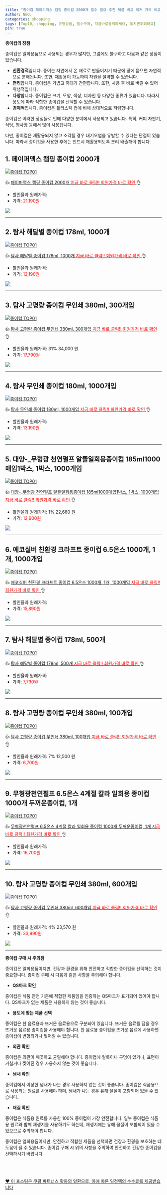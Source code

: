 ```yaml
---
title: "종이컵 페이퍼맥스 캠핑 종이컵 2000개 필수 필요 추천 제품 비교 최저 가격 비교 장점 구매가이드"
author: NEO.
categories: shopping
tags: [Top10, shopping, 유행상품, 필수구매, 지금바로클릭하세요, 놓치면후회해요]
pin: true
---
```

**종이컵의 장점**

종이컵은 일회용품으로 사용되는 경우가 많지만, 그럼에도 불구하고 다음과 같은 장점이 있습니다.

* **친환경적**입니다. 종이는 자연에서 온 재료로 만들어지기 때문에 땅에 묻으면 자연적으로 분해됩니다. 또한, 재활용이 가능하여 자원을 절약할 수 있습니다.
* **편리**합니다. 종이컵은 가볍고 휴대가 간편합니다. 또한, 사용 후 바로 버릴 수 있어 위생적입니다.
* **다양**합니다. 종이컵은 크기, 모양, 색상, 디자인 등 다양한 종류가 있습니다. 따라서 용도에 따라 적합한 종이컵을 선택할 수 있습니다.
* **경제적**입니다. 종이컵은 플라스틱 컵에 비해 상대적으로 저렴합니다.

종이컵은 이러한 장점들로 인해 다양한 분야에서 사용되고 있습니다. 특히, 커피 자판기, 식당, 행사장 등에서 많이 사용됩니다.

다만, 종이컵은 재활용되지 않고 소각될 경우 대기오염을 유발할 수 있다는 단점이 있습니다. 따라서 종이컵을 사용한 후에는 반드시 재활용되도록 분리 배출해야 합니다.

   

## 1. 페이퍼맥스 캠핑 종이컵 2000개

[![종이컵 TOP01](https://thumbnail8.coupangcdn.com/thumbnails/remote/490x490ex/image/vendor_inventory/9c38/bd8cbf3d6c0e05e37770358290142d53b30bc550f39970302f3d3f74542a.jpg)](https://link.coupang.com/re/AFFSDP?lptag=AF3617701&subid=GithubCoopas&pageKey=6106147296&traceid=V0-153&itemId=11476910769&vendorItemId=84266443805)


👍 [페이퍼맥스 캠핑 종이컵 2000개 <font color=red> 지금 바로 클릭!! 회원가격 바로 확인 </font> ](https://link.coupang.com/re/AFFSDP?lptag=AF3617701&subid=GithubCoopas&pageKey=6106147296&traceid=V0-153&itemId=11476910769&vendorItemId=84266443805) 👌 


- 할인율과 원래가격: 
- 가격: <span style='color:red'>21,190원</span>

[![](/discount_price.png)](https://link.coupang.com/re/AFFSDP?lptag=AF3617701&subid=GithubCoopas&pageKey=6106147296&traceid=V0-153&itemId=11476910769&vendorItemId=84266443805)

---


   

## 2. 탐사 해달별 종이컵 178ml, 1000개

[![종이컵 TOP01](https://thumbnail6.coupangcdn.com/thumbnails/remote/490x490ex/image/retail/images/24268284243552-713805d2-fb90-497e-a7f2-3b0b988ec1ad.jpg)](https://link.coupang.com/re/AFFSDP?lptag=AF3617701&subid=GithubCoopas&pageKey=320322651&traceid=V0-153&itemId=1025005985&vendorItemId=5467636541)


👍 [탐사 해달별 종이컵 178ml, 1000개 <font color=red> 지금 바로 클릭!! 회원가격 바로 확인 </font> ](https://link.coupang.com/re/AFFSDP?lptag=AF3617701&subid=GithubCoopas&pageKey=320322651&traceid=V0-153&itemId=1025005985&vendorItemId=5467636541) 👌 


- 할인율과 원래가격: 
- 가격: <span style='color:red'>12,190원</span>

[![](/discount_price.png)](https://link.coupang.com/re/AFFSDP?lptag=AF3617701&subid=GithubCoopas&pageKey=320322651&traceid=V0-153&itemId=1025005985&vendorItemId=5467636541)

---


   

## 3. 탐사 고평량 종이컵 무인쇄 380ml, 300개입

[![종이컵 TOP01](https://thumbnail6.coupangcdn.com/thumbnails/remote/490x490ex/image/retail/images/1219175674251514-d1b10e2e-9818-4360-927e-dda443929005.jpg)](https://link.coupang.com/re/AFFSDP?lptag=AF3617701&subid=GithubCoopas&pageKey=1277818179&traceid=V0-153&itemId=14209966873&vendorItemId=81455435703)


👍 [탐사 고평량 종이컵 무인쇄 380ml, 300개입 <font color=red> 지금 바로 클릭!! 회원가격 바로 확인 </font> ](https://link.coupang.com/re/AFFSDP?lptag=AF3617701&subid=GithubCoopas&pageKey=1277818179&traceid=V0-153&itemId=14209966873&vendorItemId=81455435703) 👌 


- 할인율과 원래가격: 31%  34,000   원
- 가격: <span style='color:red'>17,790원</span>

[![](/discount_price.png)](https://link.coupang.com/re/AFFSDP?lptag=AF3617701&subid=GithubCoopas&pageKey=1277818179&traceid=V0-153&itemId=14209966873&vendorItemId=81455435703)

---


   

## 4. 탐사 무인쇄 종이컵 180ml, 1000개입

[![종이컵 TOP01](https://thumbnail10.coupangcdn.com/thumbnails/remote/490x490ex/image/retail/images/532585345416642-8f03ad15-b9dc-40ed-ba01-333ebecd465b.jpg)](https://link.coupang.com/re/AFFSDP?lptag=AF3617701&subid=GithubCoopas&pageKey=1312816044&traceid=V0-153&itemId=2431395969&vendorItemId=70425343383)


👍 [탐사 무인쇄 종이컵 180ml, 1000개입 <font color=red> 지금 바로 클릭!! 회원가격 바로 확인 </font> ](https://link.coupang.com/re/AFFSDP?lptag=AF3617701&subid=GithubCoopas&pageKey=1312816044&traceid=V0-153&itemId=2431395969&vendorItemId=70425343383) 👌 


- 할인율과 원래가격: 
- 가격: <span style='color:red'>13,190원</span>

[![](/discount_price.png)](https://link.coupang.com/re/AFFSDP?lptag=AF3617701&subid=GithubCoopas&pageKey=1312816044&traceid=V0-153&itemId=2431395969&vendorItemId=70425343383)

---


   

## 5. 대양-_무형광 천연펄프 알뜰일회용종이컵 185ml1000매입1박스, 1박스, 1000개입

[![종이컵 TOP01](https://thumbnail9.coupangcdn.com/thumbnails/remote/490x490ex/image/vendor_inventory/534a/cadb5e4928fc3620b7adf28f8475c6a5f4e46dbd57fed9f3d2998053824d.png)](https://link.coupang.com/re/AFFSDP?lptag=AF3617701&subid=GithubCoopas&pageKey=7505655928&traceid=V0-153&itemId=19656118757&vendorItemId=71355746807)


👍 [대양-_무형광 천연펄프 알뜰일회용종이컵 185ml1000매입1박스, 1박스, 1000개입 <font color=red> 지금 바로 클릭!! 회원가격 바로 확인 </font> ](https://link.coupang.com/re/AFFSDP?lptag=AF3617701&subid=GithubCoopas&pageKey=7505655928&traceid=V0-153&itemId=19656118757&vendorItemId=71355746807) 👌 


- 할인율과 원래가격: 1%  22,660   원
- 가격: <span style='color:red'>12,900원</span>

[![](/discount_price.png)](https://link.coupang.com/re/AFFSDP?lptag=AF3617701&subid=GithubCoopas&pageKey=7505655928&traceid=V0-153&itemId=19656118757&vendorItemId=71355746807)

---


   

## 6. 에코실버 친환경 크라프트 종이컵 6.5온스 1000개, 1개, 1000개입

[![종이컵 TOP01](https://thumbnail10.coupangcdn.com/thumbnails/remote/490x490ex/image/vendor_inventory/1d41/c5f1fc2f6cd35e804b1d4f5b6034e819d72d6446b6337f881538d04d2117.jpg)](https://link.coupang.com/re/AFFSDP?lptag=AF3617701&subid=GithubCoopas&pageKey=6659580941&traceid=V0-153&itemId=15282918522&vendorItemId=70074603698)


👍 [에코실버 친환경 크라프트 종이컵 6.5온스 1000개, 1개, 1000개입 <font color=red> 지금 바로 클릭!! 회원가격 바로 확인 </font> ](https://link.coupang.com/re/AFFSDP?lptag=AF3617701&subid=GithubCoopas&pageKey=6659580941&traceid=V0-153&itemId=15282918522&vendorItemId=70074603698) 👌 


- 할인율과 원래가격: 
- 가격: <span style='color:red'>15,890원</span>

[![](/discount_price.png)](https://link.coupang.com/re/AFFSDP?lptag=AF3617701&subid=GithubCoopas&pageKey=6659580941&traceid=V0-153&itemId=15282918522&vendorItemId=70074603698)

---


   

## 7. 탐사 해달별 종이컵 178ml, 500개

[![종이컵 TOP01](https://thumbnail6.coupangcdn.com/thumbnails/remote/490x490ex/image/retail/images/8990655126666768-e1abbf0e-c41e-45e1-8566-99502d0e58be.jpg)](https://link.coupang.com/re/AFFSDP?lptag=AF3617701&subid=GithubCoopas&pageKey=320322651&traceid=V0-153&itemId=14989376471&vendorItemId=82212351247)


👍 [탐사 해달별 종이컵 178ml, 500개 <font color=red> 지금 바로 클릭!! 회원가격 바로 확인 </font> ](https://link.coupang.com/re/AFFSDP?lptag=AF3617701&subid=GithubCoopas&pageKey=320322651&traceid=V0-153&itemId=14989376471&vendorItemId=82212351247) 👌 


- 할인율과 원래가격: 
- 가격: <span style='color:red'>7,790원</span>

[![](/discount_price.png)](https://link.coupang.com/re/AFFSDP?lptag=AF3617701&subid=GithubCoopas&pageKey=320322651&traceid=V0-153&itemId=14989376471&vendorItemId=82212351247)

---


   

## 8. 탐사 고평량 종이컵 무인쇄 380ml, 100개입

[![종이컵 TOP01](https://thumbnail8.coupangcdn.com/thumbnails/remote/490x490ex/image/retail/images/41451141521488-73517aa0-b7ce-45fa-b525-1051f8a0b04d.jpg)](https://link.coupang.com/re/AFFSDP?lptag=AF3617701&subid=GithubCoopas&pageKey=1277818179&traceid=V0-153&itemId=2284867988&vendorItemId=70281957542)


👍 [탐사 고평량 종이컵 무인쇄 380ml, 100개입 <font color=red> 지금 바로 클릭!! 회원가격 바로 확인 </font> ](https://link.coupang.com/re/AFFSDP?lptag=AF3617701&subid=GithubCoopas&pageKey=1277818179&traceid=V0-153&itemId=2284867988&vendorItemId=70281957542) 👌 


- 할인율과 원래가격: 7%  12,500   원
- 가격: <span style='color:red'>6,700원</span>

[![](/discount_price.png)](https://link.coupang.com/re/AFFSDP?lptag=AF3617701&subid=GithubCoopas&pageKey=1277818179&traceid=V0-153&itemId=2284867988&vendorItemId=70281957542)

---


   

## 9. 무형광천연펄프 6.5온스 4계절 칼라 일회용 종이컵 1000개 두꺼운종이컵, 1개

[![종이컵 TOP01](https://thumbnail10.coupangcdn.com/thumbnails/remote/490x490ex/image/vendor_inventory/12e2/0cda057da225a316271c26d6ec0ffb780c0f3d21e4ec5616a709930ce06b.jpg)](https://link.coupang.com/re/AFFSDP?lptag=AF3617701&subid=GithubCoopas&pageKey=6525780453&traceid=V0-153&itemId=14476788279&vendorItemId=85692702527)


👍 [무형광천연펄프 6.5온스 4계절 칼라 일회용 종이컵 1000개 두꺼운종이컵, 1개 <font color=red> 지금 바로 클릭!! 회원가격 바로 확인 </font> ](https://link.coupang.com/re/AFFSDP?lptag=AF3617701&subid=GithubCoopas&pageKey=6525780453&traceid=V0-153&itemId=14476788279&vendorItemId=85692702527) 👌 


- 할인율과 원래가격: 
- 가격: <span style='color:red'>16,700원</span>

[![](/discount_price.png)](https://link.coupang.com/re/AFFSDP?lptag=AF3617701&subid=GithubCoopas&pageKey=6525780453&traceid=V0-153&itemId=14476788279&vendorItemId=85692702527)

---


   

## 10. 탐사 고평량 종이컵 무인쇄 380ml, 600개입

[![종이컵 TOP01](https://thumbnail8.coupangcdn.com/thumbnails/remote/490x490ex/image/retail/images/2343044261256420-d964072c-ba8e-4235-8595-a4c06a34e236.jpg)](https://link.coupang.com/re/AFFSDP?lptag=AF3617701&subid=GithubCoopas&pageKey=1277818179&traceid=V0-153&itemId=4149990545&vendorItemId=72133885040)


👍 [탐사 고평량 종이컵 무인쇄 380ml, 600개입 <font color=red> 지금 바로 클릭!! 회원가격 바로 확인 </font> ](https://link.coupang.com/re/AFFSDP?lptag=AF3617701&subid=GithubCoopas&pageKey=1277818179&traceid=V0-153&itemId=4149990545&vendorItemId=72133885040) 👌 


- 할인율과 원래가격: 4%  23,570   원
- 가격: <span style='color:red'>33,990원</span>

[![](/discount_price.png)](https://link.coupang.com/re/AFFSDP?lptag=AF3617701&subid=GithubCoopas&pageKey=1277818179&traceid=V0-153&itemId=4149990545&vendorItemId=72133885040)

---
**종이컵 구매 시 주의점**

종이컵은 일회용품이지만, 건강과 환경을 위해 안전하고 적합한 종이컵을 선택하는 것이 중요합니다. 종이컵 구매 시 다음과 같은 사항을 주의해야 합니다.

* **QS마크 확인**

종이컵은 식품 안전 기준에 적합한 제품임을 인증하는 QS마크가 표기되어 있어야 합니다. QS마크가 없는 제품은 사용하지 않는 것이 좋습니다.

* **용도에 맞는 제품 선택**

종이컵은 찬 음료용과 뜨거운 음료용으로 구분되어 있습니다. 뜨거운 음료를 담을 경우 뜨거운 음료용 종이컵을 사용해야 합니다. 찬 음료용 종이컵을 뜨거운 음료에 사용하면 종이컵이 변형되거나 찢어질 수 있습니다.

* **외관 확인**

종이컵은 외관이 깨끗하고 균일해야 합니다. 종이컵에 얼룩이나 구멍이 있거나, 표면이 거칠거나 찢어진 경우 사용하지 않는 것이 좋습니다.

* **냄새 확인**

종이컵에서 이상한 냄새가 나는 경우 사용하지 않는 것이 좋습니다. 종이컵은 식품용으로 사용되는 원료를 사용해야 하며, 냄새가 나는 경우 유해 물질이 포함되어 있을 수 있습니다.

* **재질 확인**

종이컵은 식품용 원료를 사용한 100% 종이컵이 가장 안전합니다. 일부 종이컵은 식품용 원료와 함께 재생지를 사용하기도 하는데, 재생지에는 유해 물질이 포함되어 있을 수 있으므로 주의해야 합니다.

종이컵은 일회용품이지만, 안전하고 적합한 제품을 선택하면 건강과 환경을 보호하는 데 도움이 될 수 있습니다. 종이컵 구매 시 위의 사항을 주의하여 안전하고 건강한 종이컵을 선택하시기 바랍니다.<br><br><br><br><br> [ ❤  이 포스팅은 쿠팡 파트너스 활동의 일환으로, 이에 따른 일정액의 수수료를 제공받습니다](https://link.coupang.com/a/bcEFyh)